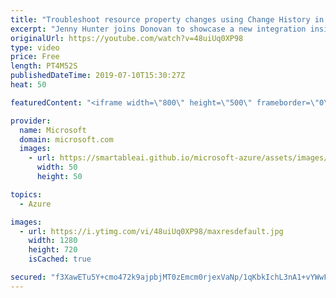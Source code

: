 ```yaml
---
title: "Troubleshoot resource property changes using Change History in Azure Policy | Azure Friday"
excerpt: "Jenny Hunter joins Donovan to showcase a new integration inside Azure Policy that enables you to see recent changes to the properties for non-compliant Azure resources. Public preview of the Resource Change History API is also now available. [00:40] Demo Start   Determine causes of non-compliance: Change"
originalUrl: https://youtube.com/watch?v=48uiUq0XP98
type: video
price: Free
length: PT4M52S
publishedDateTime: 2019-07-10T15:30:27Z
heat: 50

featuredContent: "<iframe width=\"800\" height=\"500\" frameborder=\"0\" src=\"https://www.youtube.com/embed/48uiUq0XP98\" allow=\"accelerometer; autoplay; encrypted-media; gyroscope; picture-in-picture\" allowfullscreen></iframe>"

provider:
  name: Microsoft
  domain: microsoft.com
  images:
    - url: https://smartableai.github.io/microsoft-azure/assets/images/organizations/microsoft.com-50x50.jpg
      width: 50
      height: 50

topics:
  - Azure

images:
  - url: https://i.ytimg.com/vi/48uiUq0XP98/maxresdefault.jpg
    width: 1280
    height: 720
    isCached: true

secured: "f3XawETu5Y+cmo472k9ajpbjMT0zEmcm0rjexVaNp/1qKbkIchL3nA1+vYWwFfmFbrtvgu5b0kzEXawIs0HCUpo8NI2YYO8k8D55vp/i3PkmB3QXTcQ3MYxSb/peg8rIqFH5EXy/MrXZM5+zTmdqkxsSCstEHNir3t/UqbJDsDk1mBZQ1weaayioHfqq9UFr0SrbhdmcersB0UACZn6sYXy2yOgObMHUxX2PheN2PFMLI3o83hBR64tn8fyxEExS3an+BW1faS/n9t1v/VbWz/rxCxiW1xXKCGKFSt8WdQQQ23tIHM3n4jmm3mrkc7YcnvVCYViTZPdyTcJFnzoy0AvoHUKD4bYwkZpWYmGeJHB7cPvmLDbThcOKn4/rYm+HAuClwk4KPovJB3CciAqmjEcJuWyIXvV+FvUVNdCV8Yg=;ZhiSay6ODEZlR1Lgfc3l8w=="
---
```


